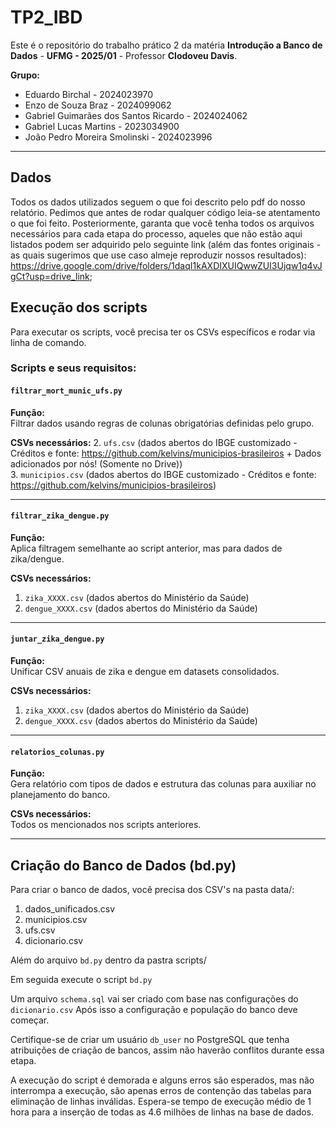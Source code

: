 # TP2_IBD

Este é o repositório do trabalho prático 2 da matéria **Introdução a Banco de Dados** - **UFMG - 2025/01** - Professor **Clodoveu Davis**.

**Grupo:**  
- Eduardo Birchal - 2024023970  
- Enzo de Souza Braz - 2024099062  
- Gabriel Guimarães dos Santos Ricardo - 2024024062  
- Gabriel Lucas Martins - 2023034900  
- João Pedro Moreira Smolinski - 2024023996  

---

## Dados
Todos os dados utilizados seguem o que foi descrito pelo pdf do nosso relatório. Pedimos que antes de rodar qualquer código leia-se atentamento o que foi feito. 
Posteriormente, garanta que você tenha todos os arquivos necessários para cada etapa do processo, aqueles que não estão aqui listados podem ser adquirido pelo seguinte link (além das fontes originais - as quais sugerimos que use caso almeje reproduzir nossos resultados): https://drive.google.com/drive/folders/1daqI1kAXDIXUIQwwZUI3Ujqw1q4vJgCt?usp=drive_link;

## Execução dos scripts
Para executar os scripts, você precisa ter os CSVs específicos e rodar via linha de comando.  

### Scripts e seus requisitos:  

#### `filtrar_mort_munic_ufs.py`  
**Função:**  
Filtrar dados usando regras de colunas obrigatórias definidas pelo grupo.  

**CSVs necessários:** 
2. `ufs.csv` (dados abertos do IBGE customizado - Créditos e fonte: https://github.com/kelvins/municipios-brasileiros + Dados adicionados por nós! (Somente no Drive))  
3. `municipios.csv` (dados abertos do IBGE customizado - Créditos e fonte: https://github.com/kelvins/municipios-brasileiros)

---

#### `filtrar_zika_dengue.py`  
**Função:**  
Aplica filtragem semelhante ao script anterior, mas para dados de zika/dengue.  

**CSVs necessários:**  
1. `zika_XXXX.csv` (dados abertos do Ministério da Saúde)  
2. `dengue_XXXX.csv` (dados abertos do Ministério da Saúde)  

---

#### `juntar_zika_dengue.py`  
**Função:**  
Unificar CSV anuais de zika e dengue em datasets consolidados.  

**CSVs necessários:**  
1. `zika_XXXX.csv` (dados abertos do Ministério da Saúde)  
2. `dengue_XXXX.csv` (dados abertos do Ministério da Saúde)  

---

#### `relatorios_colunas.py`  
**Função:**  
Gera relatório com tipos de dados e estrutura das colunas para auxiliar no planejamento do banco.  

**CSVs necessários:**  
Todos os mencionados nos scripts anteriores.  

---

## Criação do Banco de Dados (bd.py)
Para criar o banco de dados, você precisa dos CSV's na pasta data/:

1. dados_unificados.csv
2. municipios.csv
3. ufs.csv
4. dicionario.csv

Além do arquivo `bd.py` dentro da pastra scripts/

Em seguida execute o script `bd.py`

Um arquivo `schema.sql` vai ser criado com base nas configurações do `dicionario.csv`
Após isso a configuração e população do banco deve começar.

Certifique-se de criar um usuário `db_user` no PostgreSQL que tenha atribuições  de criação de bancos, assim não haverão conflitos durante essa etapa.

A execução do script é demorada e alguns erros são esperados, mas não interrompa a execução, são apenas erros de contenção das tabelas para eliminação de linhas inválidas. Espera-se tempo de execução médio de 1 hora para a inserção de todas as 4.6 milhões de linhas na base de dados.